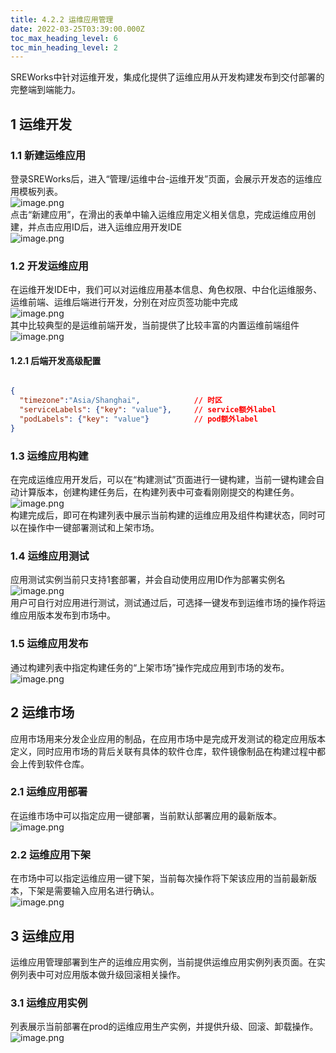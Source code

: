 ```yaml
---
title: 4.2.2 运维应用管理
date: 2022-03-25T03:39:00.000Z
toc_max_heading_level: 6
toc_min_heading_level: 2
---
```


SREWorks中针对运维开发，集成化提供了运维应用从开发构建发布到交付部署的完整端到端能力。

<a name="gEUqn"></a>

## 1 运维开发

<a name="HutKe"></a>

### 1.1 新建运维应用
登录SREWorks后，进入“管理/运维中台-运维开发”页面，会展示开发态的运维应用模板列表。<br />![image.png](./pictures/1648179541045-dde342e8-6ede-42c7-9af8-a694a5c77439.png)<br />点击“新建应用”，在滑出的表单中输入运维应用定义相关信息，完成运维应用创建，并点击应用ID后，进入运维应用开发IDE<br />![image.png](./pictures/1648179541240-0c849674-7110-4a6a-b234-15d1f0cff89f.png)

<a name="lAX7o"></a>

### 1.2 开发运维应用
在运维开发IDE中，我们可以对运维应用基本信息、角色权限、中台化运维服务、运维前端、运维后端进行开发，分别在对应页签功能中完成<br />![image.png](./pictures/1648179541484-0e3ffac6-2d87-4194-abfb-3b5c044e4be2.png)<br />其中比较典型的是运维前端开发，当前提供了比较丰富的内置运维前端组件<br />![image.png](./pictures/1648179541664-ec5c1b84-ab0a-4322-ad62-864f9488e9e5.png)
<a name="htrzM"></a>

#### 1.2.1 后端开发高级配置
```json

{
  "timezone":"Asia/Shanghai",            // 时区
  "serviceLabels": {"key": "value"},     // service额外label
  "podLabels": {"key": "value"}          // pod额外label
}
```


<a name="U19f2"></a>

### 1.3 运维应用构建
在完成运维应用开发后，可以在“构建测试”页面进行一键构建，当前一键构建会自动计算版本，创建构建任务后，在构建列表中可查看刚刚提交的构建任务。<br />![image.png](./pictures/1648179541916-7d237ee8-e581-40ff-8595-9b004742234a.png)<br />构建完成后，即可在构建列表中展示当前构建的运维应用及组件构建状态，同时可以在操作中一键部署测试和上架市场。

<a name="K8I4C"></a>

### 1.4 运维应用测试
应用测试实例当前只支持1套部署，并会自动使用应用ID作为部署实例名<br />![image.png](./pictures/1648179542100-ebe922f5-ba30-4bd0-ab30-98195457b754.png)<br />用户可自行对应用进行测试，测试通过后，可选择一键发布到运维市场的操作将运维应用版本发布到市场中。

<a name="iBcye"></a>

### 1.5 运维应用发布

通过构建列表中指定构建任务的“上架市场”操作完成应用到市场的发布。<br />![image.png](./pictures/1648179542257-3918c256-18ad-4faa-8daf-57ca3be20107.png)

<a name="t3JV9"></a>

## 2 运维市场
应用市场用来分发企业应用的制品，在应用市场中是完成开发测试的稳定应用版本定义，同时应用市场的背后关联有具体的软件仓库，软件镜像制品在构建过程中都会上传到软件仓库。

<a name="Puqg4"></a>

### 2.1 运维应用部署
在运维市场中可以指定应用一键部署，当前默认部署应用的最新版本。![image.png](./pictures/1648179542444-a9b50956-d132-4219-8938-3df1c8b236b5.png)

<a name="AZmOu"></a>

### 2.2 运维应用下架
在市场中可以指定运维应用一键下架，当前每次操作将下架该应用的当前最新版本，下架是需要输入应用名进行确认。<br />![image.png](./pictures/1648179542664-12fb485e-a779-4784-857d-229d51e13c33.png)
<a name="xJ9io"></a>

## 3 运维应用
运维应用管理部署到生产的运维应用实例，当前提供运维应用实例列表页面。在实例列表中可对应用版本做升级回滚相关操作。

<a name="RfvwI"></a>

### 3.1 运维应用实例
列表展示当前部署在prod的运维应用生产实例，并提供升级、回滚、卸载操作。<br />![image.png](./pictures/1648179542841-1b36dd89-7278-4244-9c27-28d6c4a05738.png)

